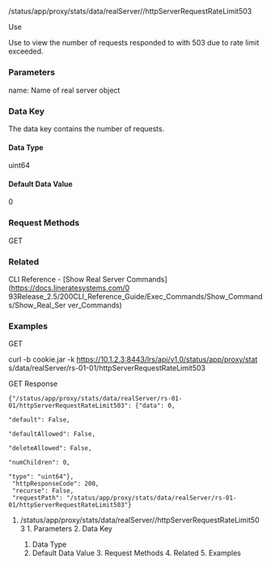 ##
/status/app/proxy/stats/data/realServer/<name>/httpServerRequestRateLimit503

Use

Use to view the number of requests responded to with 503 due to rate limit
exceeded.

### Parameters

name: Name of real server object

### Data Key

The data key contains the number of requests.

#### Data Type

uint64

#### Default Data Value

0

### Request Methods

GET

### Related

CLI Reference - [Show Real Server Commands](https://docs.lineratesystems.com/0
93Release_2.5/200CLI_Reference_Guide/Exec_Commands/Show_Commands/Show_Real_Ser
ver_Commands)

### Examples

GET

curl -b cookie.jar -k https://10.1.2.3:8443/lrs/api/v1.0/status/app/proxy/stat
s/data/realServer/rs-01-01/httpServerRequestRateLimit503

GET Response

    
    {"/status/app/proxy/stats/data/realServer/rs-01-01/httpServerRequestRateLimit503": {"data": 0,
                                                                                         "default": False,
                                                                                         "defaultAllowed": False,
                                                                                         "deleteAllowed": False,
                                                                                         "numChildren": 0,
                                                                                         "type": "uint64"},
     "httpResponseCode": 200,
     "recurse": False,
     "requestPath": "/status/app/proxy/stats/data/realServer/rs-01-01/httpServerRequestRateLimit503"}
    

  1. /status/app/proxy/stats/data/realServer/<name>/httpServerRequestRateLimit503
    1. Parameters
    2. Data Key
      1. Data Type
      2. Default Data Value
    3. Request Methods
    4. Related
    5. Examples

